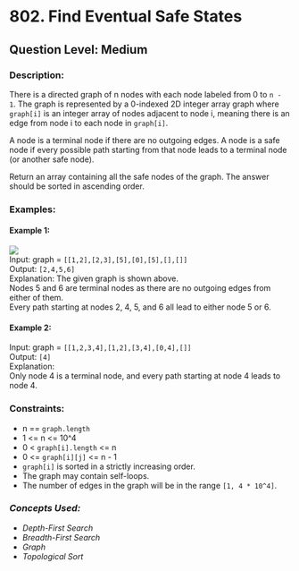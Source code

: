# 802. Find Eventual Safe States
## Question Level: Medium
### Description:
There is a directed graph of n nodes with each node labeled from 0 to `n - 1`. The graph is represented by a 0-indexed 2D integer array graph where `graph[i]` is an integer array of nodes adjacent to node i, meaning there is an edge from node i to each node in `graph[i]`.

A node is a terminal node if there are no outgoing edges. A node is a safe node if every possible path starting from that node leads to a terminal node (or another safe node).

Return an array containing all the safe nodes of the graph. The answer should be sorted in ascending order.

### Examples:
#### Example 1:
<img src="https://s3-lc-upload.s3.amazonaws.com/uploads/2018/03/17/picture1.png"><br>
Input: graph = `[[1,2],[2,3],[5],[0],[5],[],[]]`<br>
Output: `[2,4,5,6]`<br>
Explanation: The given graph is shown above.<br>
Nodes 5 and 6 are terminal nodes as there are no outgoing edges from either of them.<br>
Every path starting at nodes 2, 4, 5, and 6 all lead to either node 5 or 6.<br>
#### Example 2:

Input: graph = `[[1,2,3,4],[1,2],[3,4],[0,4],[]]`<br>
Output: `[4]`<br>
Explanation:<br>
Only node 4 is a terminal node, and every path starting at node 4 leads to node 4.<br>

### Constraints:

- n == `graph.length`
- 1 <= n <= 10^4
- 0 < `graph[i].length` <= n
- 0 <= `graph[i][j]` <= n - 1
- `graph[i]` is sorted in a strictly increasing order.
- The graph may contain self-loops.
- The number of edges in the graph will be in the range `[1, 4 * 10^4]`.

### <i>Concepts Used:
- Depth-First Search
- Breadth-First Search
- Graph
- Topological Sort </i>